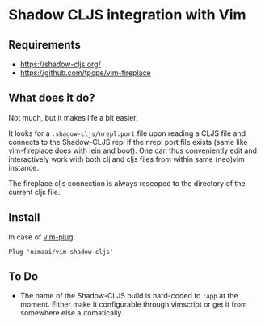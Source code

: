 # Shadow CLJS integration with Vim

## Requirements

* https://shadow-cljs.org/
* https://github.com/tpope/vim-fireplace

## What does it do?

Not much, but it makes life a bit easier.

It looks for a `.shadow-cljs/nrepl.port` file upon reading a CLJS file and connects to the Shadow-CLJS repl if the nrepl port file exists (same like vim-fireplace does with lein and boot). One can thus conveniently edit and interactively work with both clj and cljs files from within same (neo)vim instance.

The fireplace cljs connection is always rescoped to the directory of the current cljs file.

## Install

In case of [vim-plug](https://github.com/junegunn/vim-plug):

`Plug 'nimaai/vim-shadow-cljs'`

## To Do

* The name of the Shadow-CLJS build is hard-coded to `:app` at the moment. Either make it configurable through vimscript or get it from somewhere else automatically.
